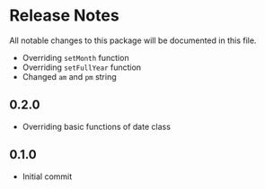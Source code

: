 # Release Notes
All notable changes to this package will be documented in this file.

- Overriding `setMonth` function
- Overriding `setFullYear` function
- Changed `am` and `pm` string

## 0.2.0
- Overriding basic functions of date class

## 0.1.0
- Initial commit
